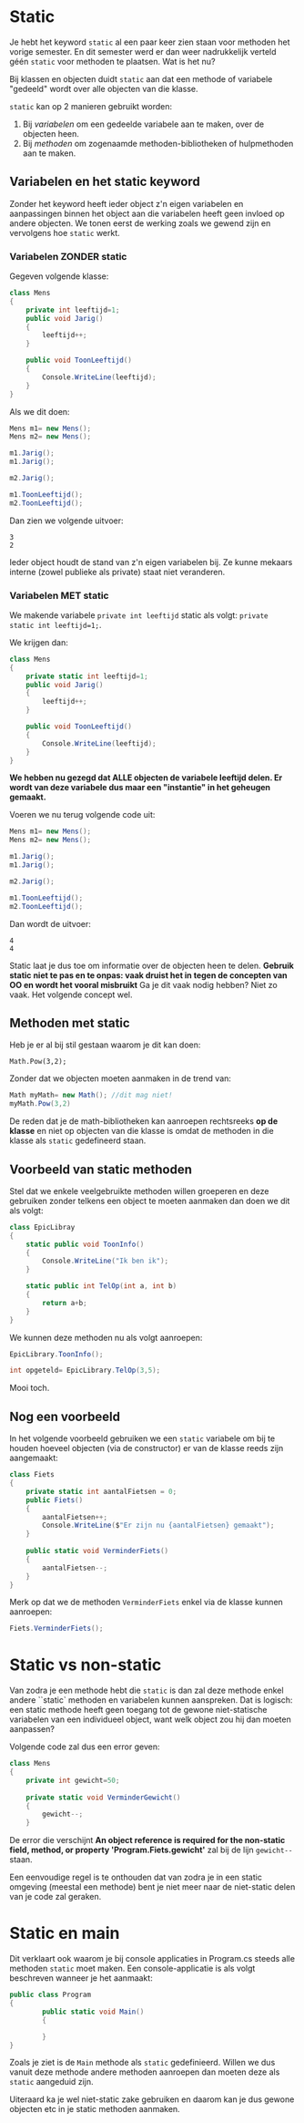 # Static

Je hebt het keyword ``static`` al een paar keer zien staan voor methoden het vorige semester. En dit semester werd er dan weer nadrukkelijk verteld géén ``static`` voor methoden te plaatsen. Wat is het nu?

Bij klassen en objecten duidt ``static`` aan dat een methode of variabele "gedeeld" wordt over alle objecten van die klasse.

``static`` kan op 2 manieren gebruikt worden:

1. Bij *variabelen* om een gedeelde variabele aan te maken, over de objecten heen.
2. Bij *methoden* om zogenaamde methoden-bibliotheken of hulpmethoden aan te maken.

## Variabelen en het static keyword

Zonder het keyword heeft ieder object z'n eigen variabelen en aanpassingen binnen het object aan die variabelen heeft geen invloed op andere objecten. We tonen eerst de werking zoals we gewend zijn en vervolgens hoe ``static`` werkt.

### Variabelen ZONDER static

Gegeven volgende klasse:

```csharp
class Mens
{
    private int leeftijd=1;
    public void Jarig()
    {
        leeftijd++;
    }

    public void ToonLeeftijd()
    {
        Console.WriteLine(leeftijd);
    }
}
```

Als we dit doen:

```csharp
Mens m1= new Mens();
Mens m2= new Mens();

m1.Jarig();
m1.Jarig();

m2.Jarig();

m1.ToonLeeftijd();
m2.ToonLeeftijd();
```

Dan zien we volgende uitvoer:

```text
3
2
```

Ieder object houdt de stand van z'n eigen variabelen bij. Ze kunne mekaars interne (zowel publieke als private) staat niet veranderen.

### Variabelen MET static

We makende variabele ``private int leeftijd`` static als volgt: ``private static int leeftijd=1;``.

We krijgen dan:

```csharp
class Mens
{
    private static int leeftijd=1;
    public void Jarig()
    {
        leeftijd++;
    }

    public void ToonLeeftijd()
    {
        Console.WriteLine(leeftijd);
    }
}
```

**We hebben nu gezegd dat ALLE objecten de variabele leeftijd delen. Er wordt van deze variabele dus maar een "instantie" in het geheugen gemaakt.**

Voeren we nu terug volgende code uit:

```csharp
Mens m1= new Mens();
Mens m2= new Mens();

m1.Jarig();
m1.Jarig();

m2.Jarig();

m1.ToonLeeftijd();
m2.ToonLeeftijd();
```

Dan wordt de uitvoer:

```
4
4
```

Static laat je dus toe om informatie over de objecten heen te delen. **Gebruik static niet te pas en te onpas: vaak druist het in tegen de concepten van OO en wordt het vooral misbruikt**
Ga je dit vaak nodig hebben? Niet zo vaak. Het volgende concept wel.

## Methoden met static

Heb je er al bij stil gestaan waarom je dit kan doen:

```
Math.Pow(3,2);
```

Zonder dat we objecten moeten aanmaken in de trend van:

```csharp
Math myMath= new Math(); //dit mag niet!
myMath.Pow(3,2)
```

De reden dat je de math-bibliotheken kan aanroepen rechtsreeks **op de klasse** en niet op objecten van die klasse is omdat de methoden in die klasse als ``static`` gedefineerd staan.

## Voorbeeld van static methoden

Stel dat we enkele veelgebruikte methoden willen groeperen en deze gebruiken zonder telkens een object te moeten aanmaken dan doen we dit als volgt:

```csharp
class EpicLibray
{
    static public void ToonInfo()
    {
        Console.WriteLine("Ik ben ik");
    }

    static public int TelOp(int a, int b)
    {
        return a+b;
    }
}
```

We kunnen deze methoden nu als volgt aanroepen:

```csharp
EpicLibrary.ToonInfo();

int opgeteld= EpicLibrary.TelOp(3,5);
```

Mooi toch.

## Nog een voorbeeld

In het volgende voorbeeld gebruiken we een ``static`` variabele om bij te houden hoeveel objecten (via de constructor) er van de klasse reeds zijn aangemaakt:

```csharp
class Fiets
{
    private static int aantalFietsen = 0;
    public Fiets()
    {
        aantalFietsen++;
		Console.WriteLine($"Er zijn nu {aantalFietsen} gemaakt");
    }
	
	public static void VerminderFiets()
	{
		aantalFietsen--;
	}
}
```

Merk op dat we de methoden ``VerminderFiets`` enkel via de klasse kunnen aanroepen:

```csharp
Fiets.VerminderFiets();
```

# Static vs non-static

Van zodra je een methode hebt die ``static`` is dan zal deze methode enkel andere  ``static` methoden en variabelen kunnen aanspreken. Dat is logisch: een static methode heeft geen toegang tot de gewone niet-statische variabelen van een individueel object, want welk object zou hij dan moeten aanpassen?

Volgende code zal dus een error geven:

```csharp
class Mens
{
	private int gewicht=50;
	
	private static void VerminderGewicht()
	{
		gewicht--;
	}
```

De error die verschijnt **An object reference is required for the non-static field, method, or property 'Program.Fiets.gewicht'** zal bij de lijn ``gewicht--`` staan.

Een eenvoudige regel is te onthouden dat van zodra je in een static omgeving (meestal een methode) bent je niet meer naar de niet-static delen van je code zal geraken.

# Static en main

Dit verklaart ook waarom je bij console applicaties in Program.cs steeds alle methoden ``static`` moet maken. Een console-applicatie is als volgt beschreven wanneer je het aanmaakt:

```csharp
public class Program
{
		public static void Main()
		{

	    }
}
```

Zoals je ziet is de ``Main`` methode als ``static`` gedefinieerd. Willen we dus vanuit deze methode andere methoden aanroepen dan moeten deze als ``static`` aangeduid zijn.

Uiteraard ka je wel niet-static zake gebruiken en daarom kan je dus gewone objecten etc in je static methoden aanmaken.

